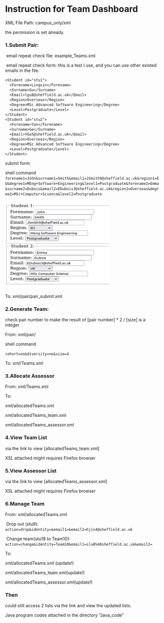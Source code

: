 # Instruction for Team Dashboard

XML File Path: campus_only/xml

the permission is set already.

### 1.Submit Pair:

​	email repeat check file: example_Teams.xml

​	email repeat check form: this is a test I use, and you can use other existed  emails in the file. 

    <Student id="stu1">
      <Forename>Lingxin</Forename>
      <Surname>Gu</Surname>
      <Email>lgu8@sheffield.ac.uk</Email>
      <Region>Overseas</Region>
      <Degree>MSc Advanced Software Engineering</Degree>
      <Level>Postgraduate</Level>
    </Student>
    <Student id="stu2">
      <Forename>Yan</Forename>
      <Surname>Ge</Surname>
      <Email>YGe5@sheffield.ac.uk</Email>
      <Region>Overseas</Region>
      <Degree>MSc Advanced Software Engineering</Degree>
      <Level>Postgraduate</Level>
    </Student>

submit form:

shell command `forename1=John&surname1=Smith&email1=JSmith9@sheffield.ac.uk&region1=EU&degree1=MEng+Software+Engineering&level1=Postgraduate&forename2=Emma&surname2=Dubois&email2=EDubois3@sheffield.ac.uk&region2=Overseas&degree2=MSc+Computer+Science&level2=Postgraduate`



<img src="https://github.com/DocYangxm/TeamDashboard/blob/master/Image/Submit%20Pair.png" style="zoom:33%;"/>



To: xml/pair/pair_submit.xml



### 2.Generate Team:

check pair number to make the result of [pair number] * 2 / [size] is a integer

From: xml/pair/

shell command

`cohort=no&diversity=no&size=4`

To: xml/Teams.xml



### 3.Allocate Assessor

From: xml/Teams.xml

To:  

xml/allocatedTeams.xml

xml/allocatedTeams_team.xml

xml/allocatedTeams_assessor.xml

### 4.View Team List 

via the link to view [allocatedTeams_team.xml]

XSL attached might requires Firefox browser

### 5.View Assessor List

via the link to view [allocatedTeams_assessor.xml]

XSL attached might requires Firefox browser

### 6.Manage Team

From: xml/allocatedTeams.xml

​	Drop out (stu9): `action=drop&identity=&email1=&email2=hjin4@sheffield.ac.uk`    

​	Change team(stu18 to Team10): `action=change&identity=Team10&email1=slu8%40sheffield.ac.uk&email2=`

To: 

xml/allocatedTeams.xml (update!) 

xml/allocatedTeams_team.xml(update!)

xml/allocatedTeams_assessor.xml(update!)

### Then

could still access 2 lists via the link and view the updated lists.



Java program codes attached in the directory "Java_code"

